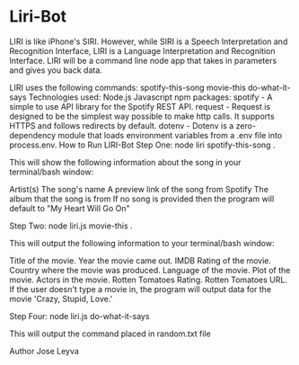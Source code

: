 # Liri-Bot
LIRI is like iPhone's SIRI. However, while SIRI is a Speech Interpretation and Recognition Interface, LIRI is a Language Interpretation and Recognition Interface. LIRI will be a command line node app that takes in parameters and gives you back data.

LIRI uses the following commands:
spotify-this-song
movie-this
do-what-it-says
Technologies used:
Node.js
Javascript
npm packages:
spotify - A simple to use API library for the Spotify REST API.
request - Request is designed to be the simplest way possible to make http calls. It supports HTTPS and follows redirects by default.
dotenv - Dotenv is a zero-dependency module that loads environment variables from a .env file into process.env.
How to Run LIRI-Bot
Step One: node liri spotify-this-song <song name here>.

This will show the following information about the song in your terminal/bash window:

Artist(s)
The song's name
A preview link of the song from Spotify
The album that the song is from
If no song is provided then the program will default to "My Heart Will Go On" 

Step Two: node liri.js movie-this <movie name here>.

This will output the following information to your terminal/bash window:

Title of the movie.
Year the movie came out.
IMDB Rating of the movie.
Country where the movie was produced.
Language of the movie.
Plot of the movie.
Actors in the movie.
Rotten Tomatoes Rating.
Rotten Tomatoes URL.
If the user doesn't type a movie in, the program will output data for the movie 'Crazy, Stupid, Love.'

Step Four: node liri.js do-what-it-says

This will output the command placed in random.txt file

Author
Jose Leyva
